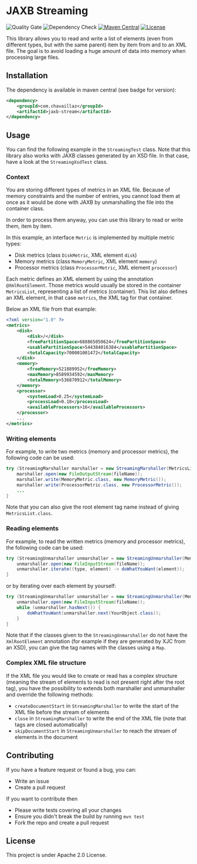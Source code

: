 # JAXB Streaming

![Quality Gate](https://github.com/chavaillaz/jaxb-stream/actions/workflows/sonarcloud.yml/badge.svg)
![Dependency Check](https://github.com/chavaillaz/jaxb-stream/actions/workflows/snyk.yml/badge.svg)
[![Maven Central](https://maven-badges.herokuapp.com/maven-central/com.chavaillaz/jaxb-stream/badge.svg)](https://maven-badges.herokuapp.com/maven-central/com.chavaillaz/jaxb-stream)
[![License](https://img.shields.io/badge/License-Apache%202.0-blue.svg)](https://opensource.org/licenses/Apache-2.0)

This library allows you to read and write a list of elements (even from different types, but with the same parent)
item by item from and to an XML file. The goal is to avoid loading a huge amount of data into memory when processing
large files.

## Installation

The dependency is available in maven central (see badge for version):

```xml
<dependency>
    <groupId>com.chavaillaz</groupId>
    <artifactId>jaxb-stream</artifactId>
</dependency>
```

## Usage

You can find the following example in the ```StreamingTest``` class. Note that this library also works with JAXB classes
generated by an XSD file. In that case, have a look at the ```StreamingXsdTest``` class.

### Context

You are storing different types of metrics in an XML file. Because of memory constraints and the number of entries, you
cannot load them at once as it would be done with JAXB by unmarshalling the file into the container class.

In order to process them anyway, you can use this library to read or write them, item by item.

In this example, an interface `Metric` is implemented by multiple metric types:

- Disk metrics (class `DiskMetric`, XML element `disk`)
- Memory metrics (class `MemoryMetric`, XML element `memory`)
- Processor metrics (class `ProcessorMetric`, XML element `processor`)

Each metric defines an XML element by using the annotation `@XmlRootElement`. Those metrics would usually be stored in
the container `MetricsList`, representing a list of metrics (container). This list also defines an XML element, in that
case `metrics`, the XML tag for that container.

Below an XML file from that example:

```xml
<?xml version="1.0" ?>
<metrics>
    <disk>
        <disk>/</disk>
        <freePartitionSpace>688865050624</freePartitionSpace>
        <usablePartitionSpace>544384016384</usablePartitionSpace>
        <totalCapacity>700001001472</totalCapacity>
    </disk>
    <memory>
        <freeMemory>521889952</freeMemory>
        <maxMemory>8589934592</maxMemory>
        <totalMemory>536870912</totalMemory>
    </memory>
    <processor>
        <systemLoad>0.25</systemLoad>
        <processLoad>0.18</processLoad>
        <availableProcessors>16</availableProcessors>
    </processor>
    ...
</metrics>
```

### Writing elements

For example, to write two metrics (memory and processor metrics), the following code can be used:

```java
try (StreamingMarshaller marshaller = new StreamingMarshaller(MetricsList.class)) {
    marshaller.open(new FileOutputStream(fileName));
    marshaller.write(MemoryMetric.class, new MemoryMetric());
    marshaller.write(ProcessorMetric.class, new ProcessorMetric());
    ...
}
```

Note that you can also give the root element tag name instead of giving ```MetricsList.class```.

### Reading elements

For example, to read the written metrics (memory and processor metrics), the following code can be used:

```java
try (StreamingUnmarshaller unmarshaller = new StreamingUnmarshaller(MemoryMetric.class, ProcessorMetric.class)) {
    unmarshaller.open(new FileInputStream(fileName));
    unmarshaller.iterate((type, element) -> doWhatYouWant(element));
}
```

or by iterating over each element by yourself:

```java
try (StreamingUnmarshaller unmarshaller = new StreamingUnmarshaller(MemoryMetric.class, ProcessorMetric.class)) {
    unmarshaller.open(new FileInputStream(fileName));
    while (unmarshaller.hasNext()) {
        doWhatYouWant(unmarshaller.next(YourObject.class));
    }
}
```

Note that if the classes given to the `StreamingUnmarshaller` do not have the `XmlRootElement` annotation
(for example if they are generated by XJC from an XSD), you can give the tag names with the classes using a `Map`.

### Complex XML file structure

If the XML file you would like to create or read has a complex structure (meaning the stream of elements to read
is not present right after the root tag), you have the possibility to extends both marshaller and unmarshaller and
override the following methods:

- `createDocumentStart` in `StreamingMarshaller` to write the start of the XML file before the stream of elements
- `close` in `StreamingMarshaller` to write the end of the XML file (note that tags are closed automatically)
- `skipDocumentStart` in `StreamingUnmarshaller` to reach the stream of elements in the document

## Contributing

If you have a feature request or found a bug, you can:

- Write an issue
- Create a pull request

If you want to contribute then

- Please write tests covering all your changes
- Ensure you didn't break the build by running `mvn test`
- Fork the repo and create a pull request

## License

This project is under Apache 2.0 License.
